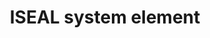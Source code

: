 ---
title: 'ISEAL system element'
field: 'is.focus.systemElement'
slug: 'is-focus-systemelement'
comment: 'Select from control list'
required: False
vocabulary: 'vocabulary.txt'
module: 'Scope'
cluster: 'Global'
policy: 'Controlled value. Multi select from control list.'
layout: 'home'
---